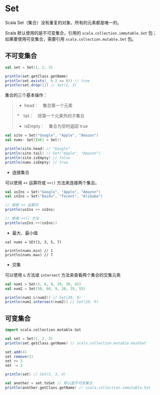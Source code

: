 # Set

Scala Set（集合）没有重复的对象，所有的元素都是唯一的。

Scala 默认使用的是不可变集合，引用的 `scala.collection.immutable.Set` 包；如果要使用可变集合，需要引用 `scala.collection.mutable.Set` 包。

## 不可变集合

```scala
val set = Set(1, 2, 3)

println(set.getClass.getName)
println(set.exists(_ % 2 == 0)) // true
println(set.drop(1)) // Set(2, 3)
```

集合的三个基本操作：

> * head：　集合第一个元素
>
> *　tail：　除第一个元素外的子集合
> 
> * isEmpty：　集合为空时返回 true

```scala
val site = Set("Google", "Apple", "Amazon")
val nums: Set[Int] = Set()

println(site.head) // "Google"
println(site.tail) // Set("Apple", "Amazon")
println(site.isEmpty) // false
println(nums.isEmpty) // true
```

* 连接集合

可以使用 `++` 运算符或 `++()` 方法来连接两个集合。

```scala
val usIns = Set("Google", "Apple", "Amazon")
val cnIns = Set("Baidu", "Tecent", "Alibaba")

// 使用 ++ 运算符
println(usIns ++ cnIns)

// 使用 ++() 方法
println(usIns.++(cnIns))
```

* 最大、最小值

```
val nums = SEt(1, 3, 5, 7)

println(nums.min) // 1
println(nums.max) // 7
```

* 交集

可以使用 `&` 方法或 `intersect` 方法来查看两个集合的交集元素

```scala
val num1 = Set(5, 6, 9, 20, 30, 45)
val num2 = Set(50, 60, 9, 20, 35, 55)

println(num1.&(num2)) // Set(20, 9)
println(num1.intersect(num2)) // Set(20, 9)
```


## 可变集合

```scala
import scala.collection.mutable.Set

val set = Set(1, 2, 3)
println(set.getClass.getName) // scala.collection.mutable.HashSet

set.add(4)
set.remove(1)
set += 5
set -= 2

println(set) // Set(5, 3, 4)

val another = set.toSet // 默认是不可变集合
println(another.getClass.getName) // scala.collection.immutable.Set
```